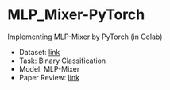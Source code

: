 # MLP_Mixer-PyTorch
Implementing MLP-Mixer by PyTorch (in Colab)
- Dataset: [link](https://www.kaggle.com/c/dogs-vs-cats/data)
- Task: Binary Classification
- Model: MLP-Mixer 
- Paper Review: [link](https://science886.tistory.com/9)
